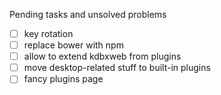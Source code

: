 Pending tasks and unsolved problems
- [ ] key rotation
- [ ] replace bower with npm
- [ ] allow to extend kdbxweb from plugins
- [ ] move desktop-related stuff to built-in plugins
- [ ] fancy plugins page